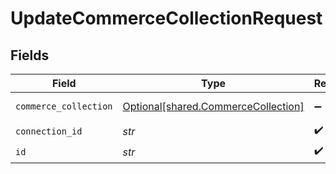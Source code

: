 # UpdateCommerceCollectionRequest


## Fields

| Field                                                                            | Type                                                                             | Required                                                                         | Description                                                                      |
| -------------------------------------------------------------------------------- | -------------------------------------------------------------------------------- | -------------------------------------------------------------------------------- | -------------------------------------------------------------------------------- |
| `commerce_collection`                                                            | [Optional[shared.CommerceCollection]](../../models/shared/commercecollection.md) | :heavy_minus_sign:                                                               | A collection of items/products/services                                          |
| `connection_id`                                                                  | *str*                                                                            | :heavy_check_mark:                                                               | ID of the connection                                                             |
| `id`                                                                             | *str*                                                                            | :heavy_check_mark:                                                               | ID of the Collection                                                             |
